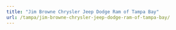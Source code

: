 ```yaml
---
title: "Jim Browne Chrysler Jeep Dodge Ram of Tampa Bay"
url: /tampa/jim-browne-chrysler-jeep-dodge-ram-of-tampa-bay/
---
```

